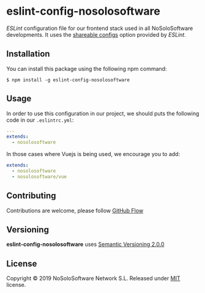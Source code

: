 # eslint-config-nosolosoftware

*ESLint* configuration file for our frontend stack used in all NoSoloSoftware developments. It uses
the [shareable configs](https://eslint.org/docs/developer-guide/shareable-configs) option provided
by *ESLint*.


## Installation

You can install this package using the following npm command:

```
$ npm install -g eslint-config-nosolosoftware
```


## Usage

In order to use this configuration in our project, we should puts the following code in our
`.eslintrc.yml`:

```yaml
---
extends:
  - nosolosoftware
```

In those cases where Vuejs is being used, we encourage you to add:
```yaml
extends:
  - nosolosoftware
  - nosolosoftware/vue
```

## Contributing

Contributions are welcome, please follow
[GitHub Flow](https://guides.github.com/introduction/flow/index.html)


## Versioning

**eslint-config-nosolosoftware** uses [Semantic Versioning 2.0.0](http://semver.org)


## License

Copyright © 2019 NoSoloSoftware Network S.L. Released under [MIT](LICENSE.md) license.
